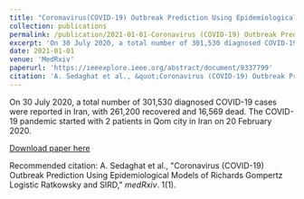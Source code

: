```yaml
---
title: "Coronavirus(COVID-19) Outbreak Prediction Using Epidemiological Models of Richards Gompertz Logistic Ratkowsky and SIRD"
collection: publications
permalink: /publication/2021-01-01-Coronavirus (COVID-19) Outbreak Prediction Using Epidemiological Models of Richards Gompertz Logistic Ratkowsky and SIRD
excerpt: 'On 30 July 2020, a total number of 301,530 diagnosed COVID-19 cases were reported in Iran, with 261,200 recovered and 16,569 dead. The COVID-19 pandemic started with 2 patients in Qom city in Iran on 20 February 2020.'
date: 2021-01-01
venue: 'MedRxiv'
paperurl: 'https://ieeexplore.ieee.org/abstract/document/9337799'
citation: 'A. Sedaghat et al., &quot;Coronavirus (COVID-19) Outbreak Prediction Using Epidemiological Models of Richards Gompertz Logistic Ratkowsky and SIRD,&quot; <i>medRxiv</i>. 1(1).'
---
```

On 30 July 2020, a total number of 301,530 diagnosed COVID-19 cases were reported in Iran, with 261,200 recovered and 16,569 dead. The COVID-19 pandemic started with 2 patients in Qom city in Iran on 20 February 2020.

[Download paper here](https://ieeexplore.ieee.org/abstract/document/9337799)

Recommended citation: A. Sedaghat et al., "Coronavirus (COVID-19) Outbreak Prediction Using Epidemiological Models of Richards Gompertz Logistic Ratkowsky and SIRD," <i>medRxiv</i>. 1(1).